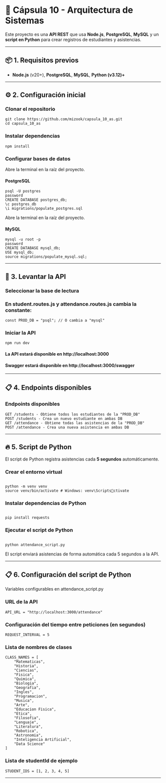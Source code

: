 # 📘 **Cápsula 10 - Arquitectura de Sistemas**

Este proyecto es una **API REST** que usa **Node.js**, **PostgreSQL**, **MySQL** y un **script en Python** para crear registros de estudiantes y asistencias.

---

## 📦 **1. Requisitos previos**

- **Node.js** (v20+), **PostgreSQL**, **MySQL**, **Python (v3.12)+**

---

## ⚙️ **2. Configuración inicial**

### Clonar el repositorio

```
git clone https://github.com/mizook/capsula_10_as.git
cd capsula_10_as
```

### Instalar dependencias

```
npm install
```

### Configurar bases de datos

Abre la terminal en la raíz del proyecto.

#### PostgreSQL

```
psql -U postgres
password
CREATE DATABASE postgres_db;
\c postgres_db
\i migrations/populate_postgres.sql
```

Abre la terminal en la raíz del proyecto.

#### MySQL

```
mysql -u root -p
password
CREATE DATABASE mysql_db;
USE mysql_db;
source migrations/populate_mysql.sql;
```

---

## 🚀 **3. Levantar la API**

### Seleccionar la base de lectura

### En student.routes.js y attendance.routes.js cambia la constante:

```
const PROD_DB = "psql"; // O cambia a "mysql"
```

### Iniciar la API

```
npm run dev
```

#### La API estará disponible en http://localhost:3000

#### Swagger estará disponible en http://localhost:3000/swagger

---

## 📋 **4. Endpoints disponibles**

### Endpoints disponibles

```
GET /students - Obtiene todos los estudiantes de la "PROD_DB"
POST /students - Crea un nuevo estudiante en ambas DB
GET /attendance - Obtiene todas las asistencias de la "PROD_DB"
POST /attendance - Crea una nueva asistencia en ambas DB
```

---

## 🔥 **5. Script de Python**

El script de Python registra asistencias cada **5 segundos** automáticamente.

### Crear el entorno virtual

```

python -m venv venv
source venv/bin/activate # Windows: venv\Scriptsctivate

```

### Instalar dependencias de Python

```

pip install requests

```

### Ejecutar el script de Python

```

python attendance_script.py

```

El script enviará asistencias de forma automática cada 5 segundos a la API.

---

## 📋 **6. Configuración del script de Python**

Variables configurables en attendance_script.py

### URL de la API

```
API_URL = "http://localhost:3000/attendance"
```

### Configuración del tiempo entre peticiones (en segundos)

```
REQUEST_INTERVAL = 5
```

### Lista de nombres de clases

```
CLASS_NAMES = [
    "Matematicas",
    "Historia",
    "Ciencias",
    "Fisica",
    "Quimica",
    "Biologia",
    "Geografia",
    "Ingles",
    "Programacion",
    "Musica",
    "Arte",
    "Educacion Fisica",
    "Etica",
    "Filosofia",
    "Lenguaje",
    "Literatura",
    "Robotica",
    "Astronomia",
    "Inteligencia Artificial",
    "Data Science"
]
```

### Lista de studentId de ejemplo

```
STUDENT_IDS = [1, 2, 3, 4, 5]

```

---
